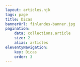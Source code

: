 ```yaml
---
layout: articles.njk
tags: page
title: Dicas
bannerUrl: finlandes-banner.jpg
pagination:
    data: collections.article
    size: 2
    alias: articles
eleventyNavigation:
    key: Dicas
    order: 3
---
```

